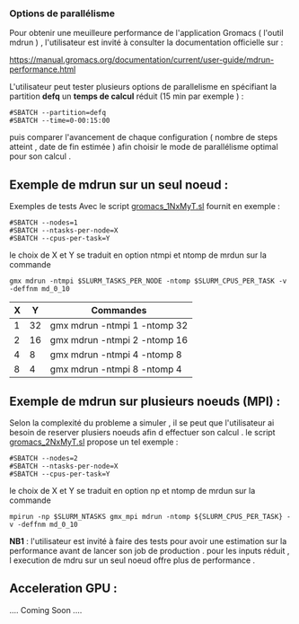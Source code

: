 ### Options de parallélisme 

Pour obtenir une meuilleure performance de l'application Gromacs ( l'outil mdrun ) , l'utilisateur est invité à consulter la documentation officielle sur : 

https://manual.gromacs.org/documentation/current/user-guide/mdrun-performance.html 

L'utilisateur peut tester plusieurs options de parallelisme  en spécifiant la partition **defq** un **temps de calcul** réduit (15 min par exemple )  : 

```
#SBATCH --partition=defq
#SBATCH --time=0-00:15:00
```

puis comparer l'avancement de chaque configuration  ( nombre de steps atteint , date de fin estimée )  afin  choisir le mode de parallélisme  optimal pour son  calcul  .

## Exemple de mdrun  sur un seul noeud : 

Exemples de tests Avec le script [gromacs_1NxMyT.sl](gromacs_1NxMyT.sl) fournit en exemple :

```
#SBATCH --nodes=1
#SBATCH --ntasks-per-node=X
#SBATCH --cpus-per-task=Y
```

le choix de X et Y se traduit en option ntmpi et ntomp de mrdun sur la commande 
```
gmx mdrun -ntmpi $SLURM_TASKS_PER_NODE -ntomp $SLURM_CPUS_PER_TASK -v -deffnm md_0_10
```

| X  | Y  | Commandes                    | 
| ---| ---| -----------------------------| 
| 1  | 32 | gmx mdrun -ntmpi 1 -ntomp 32 |
| 2  | 16 | gmx mdrun -ntmpi 2 -ntomp 16 |
| 4  | 8  | gmx mdrun -ntmpi 4 -ntomp 8  | 
| 8  | 4  | gmx mdrun -ntmpi 8 -ntomp 4  | 

## Exemple de mdrun  sur plusieurs noeuds (MPI) : 

Selon la complexité du probleme a simuler , il se peut que l'utilisateur ai besoin de reserver plusiers noeuds afin d effectuer son calcul . le script  [gromacs_2NxMyT.sl](gromacs_2NxMyT.sl) propose un tel exemple : 

```
#SBATCH --nodes=2
#SBATCH --ntasks-per-node=X
#SBATCH --cpus-per-task=Y
```

le choix de X et Y se traduit en option np et ntomp de mrdun sur la commande 

```
mpirun -np $SLURM_NTASKS gmx_mpi mdrun -ntomp ${SLURM_CPUS_PER_TASK} -v -deffnm md_0_10
```

**NB1** :  l'utilisateur est invité à faire des tests pour avoir une estimation sur la performance avant de lancer son job de production  . pour les inputs réduit , l execution de mdru sur un seul noeud offre plus de performance .


## Acceleration GPU : 

.... Coming Soon ....
